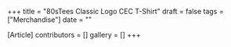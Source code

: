 +++
title = "80sTees Classic Logo CEC T-Shirt"
draft = false
tags = ["Merchandise"]
date = ""

[Article]
contributors = []
gallery = []
+++